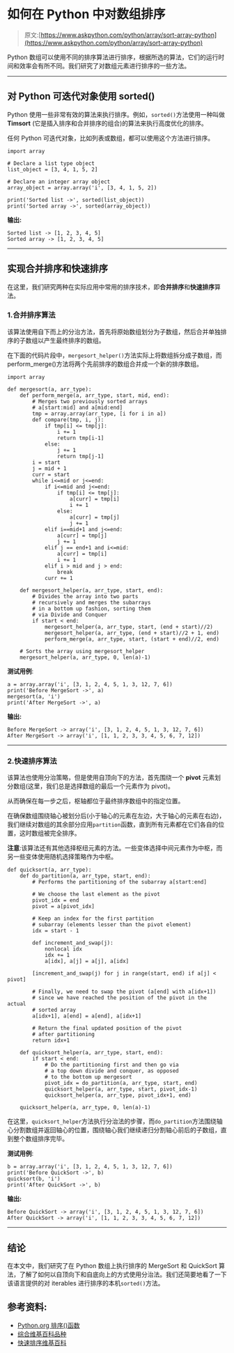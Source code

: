 # 如何在 Python 中对数组排序

> 原文:[https://www.askpython.com/python/array/sort-array-python](https://www.askpython.com/python/array/sort-array-python)

Python 数组可以使用不同的排序算法进行排序，根据所选的算法，它们的运行时间和效率会有所不同。我们研究了对数组元素进行排序的一些方法。

* * *

## 对 Python 可迭代对象使用 sorted()

Python 使用一些非常有效的算法来执行排序。例如，`sorted()`方法使用一种叫做 **Timsort** (它是插入排序和合并排序的组合)的算法来执行高度优化的排序。

任何 Python 可迭代对象，比如列表或数组，都可以使用这个方法进行排序。

```
import array

# Declare a list type object
list_object = [3, 4, 1, 5, 2]

# Declare an integer array object
array_object = array.array('i', [3, 4, 1, 5, 2])

print('Sorted list ->', sorted(list_object))
print('Sorted array ->', sorted(array_object))

```

**输出:**

```
Sorted list -> [1, 2, 3, 4, 5]
Sorted array -> [1, 2, 3, 4, 5]

```

* * *

## 实现合并排序和快速排序

在这里，我们研究两种在实际应用中常用的排序技术，即**合并排序**和**快速排序**算法。

### 1.合并排序算法

该算法使用自下而上的分治方法，首先将原始数组划分为子数组，然后合并单独排序的子数组以产生最终排序的数组。

在下面的代码片段中，`mergesort_helper()`方法实际上将数组拆分成子数组，而 perform_merge()方法将两个先前排序的数组合并成一个新的排序数组。

```
import array

def mergesort(a, arr_type):
    def perform_merge(a, arr_type, start, mid, end):
        # Merges two previously sorted arrays
        # a[start:mid] and a[mid:end]
        tmp = array.array(arr_type, [i for i in a])
        def compare(tmp, i, j):
            if tmp[i] <= tmp[j]:
                i += 1
                return tmp[i-1]
            else:
                j += 1
                return tmp[j-1]
        i = start
        j = mid + 1
        curr = start
        while i<=mid or j<=end:
            if i<=mid and j<=end:
                if tmp[i] <= tmp[j]:
                    a[curr] = tmp[i]
                    i += 1
                else:
                    a[curr] = tmp[j]
                    j += 1
            elif i==mid+1 and j<=end:
                a[curr] = tmp[j]
                j += 1
            elif j == end+1 and i<=mid:
                a[curr] = tmp[i]
                i += 1
            elif i > mid and j > end:
                break
            curr += 1

    def mergesort_helper(a, arr_type, start, end):
        # Divides the array into two parts
        # recursively and merges the subarrays
        # in a bottom up fashion, sorting them
        # via Divide and Conquer
        if start < end:
            mergesort_helper(a, arr_type, start, (end + start)//2)
            mergesort_helper(a, arr_type, (end + start)//2 + 1, end)
            perform_merge(a, arr_type, start, (start + end)//2, end)

    # Sorts the array using mergesort_helper
    mergesort_helper(a, arr_type, 0, len(a)-1)

```

**测试用例**:

```
a = array.array('i', [3, 1, 2, 4, 5, 1, 3, 12, 7, 6])
print('Before MergeSort ->', a)
mergesort(a, 'i')
print('After MergeSort ->', a)

```

**输出:**

```
Before MergeSort -> array('i', [3, 1, 2, 4, 5, 1, 3, 12, 7, 6])
After MergeSort -> array('i', [1, 1, 2, 3, 3, 4, 5, 6, 7, 12])

```

* * *

### 2.快速排序算法

该算法也使用分治策略，但是使用自顶向下的方法，首先围绕一个 **pivot** 元素划分数组(这里，我们总是选择数组的最后一个元素作为 pivot)。

从而确保在每一步之后，枢轴都位于最终排序数组中的指定位置。

在确保数组围绕轴心被划分后(小于轴心的元素在左边，大于轴心的元素在右边)，我们继续对数组的其余部分应用`partition`函数，直到所有元素都在它们各自的位置，这时数组被完全排序。

**注意**:该算法还有其他选择枢纽元素的方法。一些变体选择中间元素作为中枢，而另一些变体使用随机选择策略作为中枢。

```
def quicksort(a, arr_type):
    def do_partition(a, arr_type, start, end):
        # Performs the partitioning of the subarray a[start:end]

        # We choose the last element as the pivot
        pivot_idx = end
        pivot = a[pivot_idx]

        # Keep an index for the first partition
        # subarray (elements lesser than the pivot element)
        idx = start - 1

        def increment_and_swap(j):
            nonlocal idx
            idx += 1
            a[idx], a[j] = a[j], a[idx]

        [increment_and_swap(j) for j in range(start, end) if a[j] < pivot]

        # Finally, we need to swap the pivot (a[end] with a[idx+1])
        # since we have reached the position of the pivot in the actual
        # sorted array
        a[idx+1], a[end] = a[end], a[idx+1]

        # Return the final updated position of the pivot
        # after partitioning
        return idx+1

    def quicksort_helper(a, arr_type, start, end):
        if start < end:
            # Do the partitioning first and then go via
            # a top down divide and conquer, as opposed
            # to the bottom up mergesort
            pivot_idx = do_partition(a, arr_type, start, end)
            quicksort_helper(a, arr_type, start, pivot_idx-1)
            quicksort_helper(a, arr_type, pivot_idx+1, end)

    quicksort_helper(a, arr_type, 0, len(a)-1)

```

在这里，`quicksort_helper`方法执行分治法的步骤，而`do_partition`方法围绕轴心分割数组并返回轴心的位置，围绕轴心我们继续递归分割轴心前后的子数组，直到整个数组排序完毕。

**测试用例**:

```
b = array.array('i', [3, 1, 2, 4, 5, 1, 3, 12, 7, 6])
print('Before QuickSort ->', b)
quicksort(b, 'i')
print('After QuickSort ->', b)

```

**输出:**

```
Before QuickSort -> array('i', [3, 1, 2, 4, 5, 1, 3, 12, 7, 6])
After QuickSort -> array('i', [1, 1, 2, 3, 3, 4, 5, 6, 7, 12])

```

* * *

## 结论

在本文中，我们研究了在 Python 数组上执行排序的 MergeSort 和 QuickSort 算法，了解了如何以自顶向下和自底向上的方式使用分治法。我们还简要地看了一下该语言提供的对 iterables 进行排序的本机`sorted()`方法。

## 参考资料:

*   [Python.org 排序()函数](https://docs.python.org/3.7/library/functions.html#sorted)
*   [综合维基百科品种](https://en.wikipedia.org/wiki/Merge_sort)
*   [快速排序维基百科](https://en.wikipedia.org/wiki/Quicksort)